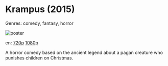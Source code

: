 # Krampus (2015)

Genres: comedy, fantasy, horror

![poster](http://image.tmdb.org/t/p/w500/27SiV4EBHcTBMz4IKANjhX5iIoX.jpg)

en:
  [720p](magnet:?xt=urn:btih:AB8B3F01AB9AA369ECD49385B9A6D12120041945&tr=udp://glotorrents.pw:6969/announce&tr=udp://tracker.opentrackr.org:1337/announce&tr=udp://torrent.gresille.org:80/announce&tr=udp://tracker.openbittorrent.com:80&tr=udp://tracker.coppersurfer.tk:6969&tr=udp://tracker.leechers-paradise.org:6969&tr=udp://p4p.arenabg.ch:1337&tr=udp://tracker.internetwarriors.net:1337)
  [1080p](magnet:?xt=urn:btih:CB3346DBCF6945B169C7710931AA672E6A0B2DA8&tr=udp://glotorrents.pw:6969/announce&tr=udp://tracker.opentrackr.org:1337/announce&tr=udp://torrent.gresille.org:80/announce&tr=udp://tracker.openbittorrent.com:80&tr=udp://tracker.coppersurfer.tk:6969&tr=udp://tracker.leechers-paradise.org:6969&tr=udp://p4p.arenabg.ch:1337&tr=udp://tracker.internetwarriors.net:1337)
  


A horror comedy based on the ancient legend about a pagan creature who punishes children on Christmas.